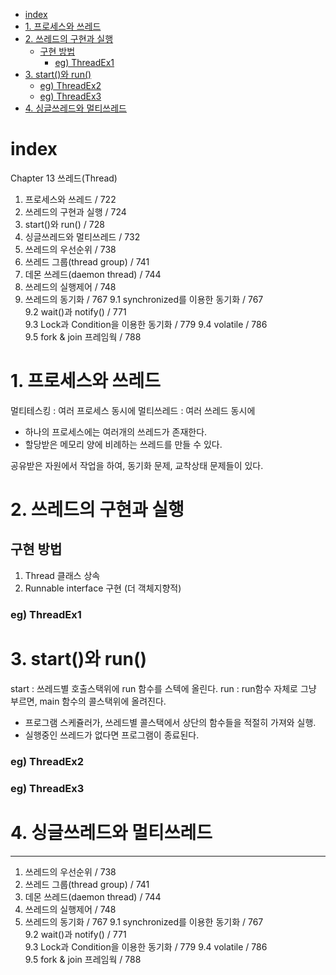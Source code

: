 - [index](#index)
- [1. 프로세스와 쓰레드](#1-프로세스와-쓰레드)
- [2. 쓰레드의 구현과 실행](#2-쓰레드의-구현과-실행)
  - [구현 방법](#구현-방법)
    - [eg) ThreadEx1](#eg-threadex1)
- [3. start()와 run()](#3-start와-run)
    - [eg) ThreadEx2](#eg-threadex2)
    - [eg) ThreadEx3](#eg-threadex3)
- [4. 싱글쓰레드와 멀티쓰레드](#4-싱글쓰레드와-멀티쓰레드)

# index

Chapter 13 쓰레드(Thread)
1. 프로세스와 쓰레드 / 722
2. 쓰레드의 구현과 실행 / 724
3. start()와 run() / 728
4. 싱글쓰레드와 멀티쓰레드 / 732
5. 쓰레드의 우선순위 / 738
6. 쓰레드 그룹(thread group) / 741
7. 데몬 쓰레드(daemon thread) / 744
8. 쓰레드의 실행제어 / 748
9. 쓰레드의 동기화 / 767
9.1 synchronized를 이용한 동기화 / 767  
9.2 wait()과 notify() / 771  
9.3 Lock과 Condition을 이용한 동기화 / 779 
9.4 volatile / 786   
9.5 fork & join 프레임웍 / 788  

# 1. 프로세스와 쓰레드

멀티테스킹 : 여러 프로세스 동시에
멀티쓰레드 : 여러 쓰레드 동시에
- 하나의 프로세스에는 여러개의 쓰레드가 존재한다.
- 할당받은 메모리 양에 비례하는 쓰레드를 만들 수 있다.

공유받은 자원에서 작업을 하여, 동기화 문제, 교착상태 문제들이 있다.

# 2. 쓰레드의 구현과 실행 

## 구현 방법
1. Thread 클래스 상속  
2. Runnable interface 구현 (더 객체지향적)

### eg) ThreadEx1


# 3. start()와 run() 

start : 쓰레드별 호출스택위에 run 함수를 스텍에 올린다. 
run : run함수 자체로 그냥 부르면, main 함수의 콜스택위에 올려진다.

- 프로그램 스케쥴러가, 쓰레드별 콜스택에서 상단의 함수들을 적절히 가져와 실행.
- 실행중인 쓰레드가 없다면 프로그램이 종료된다.

### eg) ThreadEx2
### eg) ThreadEx3



# 4. 싱글쓰레드와 멀티쓰레드





---
1. 쓰레드의 우선순위 / 738
2. 쓰레드 그룹(thread group) / 741
3. 데몬 쓰레드(daemon thread) / 744
4. 쓰레드의 실행제어 / 748
5. 쓰레드의 동기화 / 767
9.1 synchronized를 이용한 동기화 / 767  
9.2 wait()과 notify() / 771  
9.3 Lock과 Condition을 이용한 동기화 / 779 
9.4 volatile / 786   
9.5 fork & join 프레임웍 / 788  